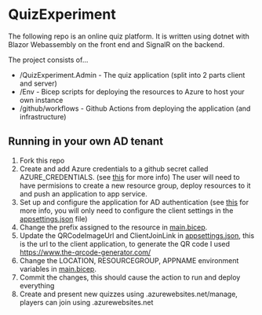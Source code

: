 # QuizExperiment

The following repo is an online quiz platform.  It is written using dotnet with Blazor Webassembly on the front end and SignalR on the backend.

The project consists of...

* /QuizExperiment.Admin - The quiz application (split into 2 parts client and server)
* /Env - Bicep scripts for deploying the resources to Azure to host your own instance
* /github/workflows - Github Actions from deploying the application (and infrastructure)

## Running in your own AD tenant

1. Fork this repo
2. Create and add Azure credentials to a github secret called AZURE_CREDENTIALS. (see [this](https://docs.microsoft.com/en-us/azure/developer/github/connect-from-azure?tabs=azure-portal%2Cwindows#use-the-azure-login-action-with-a-service-principal-secret) for more info) The user will need to have permisions to create a new resource group, deploy resources to it and push an application to app service.
3. Set up and configure the application for AD authentication (see [this](https://docs.microsoft.com/en-us/aspnet/core/blazor/security/webassembly/hosted-with-azure-active-directory?view=aspnetcore-6.0#client-app-configuration) for more info, you will only need to configure the client settings in the [appsettings.json](./QuizExperiment.Admin/Client/wwwroot/appsettings.json) file)
4. Change the prefix assigned to the resource in [main.bicep](./Env/main.bicep).
5. Update the QRCodeImageUrl and ClientJoinLink in [appsettings.json](./QuizExperiment.Admin/Client/wwwroot/appsettings.json), this is the url to the client application, to generate the QR code I used https://www.the-qrcode-generator.com/
6. Change the LOCATION, RESOURCEGROUP, APPNAME environment variables in [main.bicep](./Env/main.bicep).
7. Commit the changes, this should cause the action to run and deploy everything
8. Create and present new quizzes using <APPNAME>.azurewebsites.net/manage, players can join using <APPNAME>.azurewebsites.net